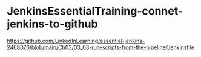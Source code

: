 # JenkinsEssentialTraining-connet-jenkins-to-github
https://github.com/LinkedInLearning/essential-jenkins-2468076/blob/main/Ch03/03_03-run-scripts-from-the-pipeline/Jenkinsfile
